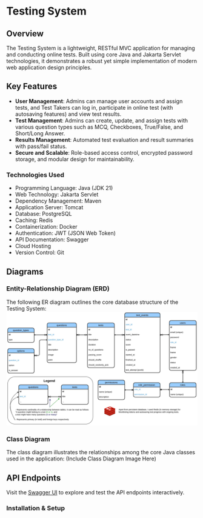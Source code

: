 # Testing System

## Overview

The Testing System is a lightweight, RESTful MVC application for managing and conducting online tests. Built using core Java and Jakarta Servlet technologies, it demonstrates a robust yet simple implementation of modern web application design principles.

## Key Features

- **User Management**: Admins can manage user accounts and assign tests, and Test Takers can log in, participate in online test (with autosaving features) and view test results.
- **Test Management**: Admins can create, update, and assign tests with various question types such as MCQ, Checkboxes, True/False, and Short/Long Answer.
- **Results Management**: Automated test evaluation and result summaries with pass/fail status.
- **Secure and Scalable**: Role-based access control, encrypted password storage, and modular design for maintainability.

### Technologies Used

- Programming Language: Java (JDK 21)
- Web Technology: Jakarta Servlet
- Dependency Management: Maven
- Application Server: Tomcat
- Database: PostgreSQL
- Caching: Redis
- Containerization: Docker
- Authentication: JWT (JSON Web Token)
- API Documentation: Swagger
- Cloud Hosting
- Version Control: Git

## Diagrams

### Entity-Relationship Diagram (ERD)

The following ER diagram outlines the core database structure of the Testing System:
![ER Diagram](ER_Diagram.jpg)

### Class Diagram

The class diagram illustrates the relationships among the core Java classes used in the application:
(Include Class Diagram Image Here)

## API Endpoints

Visit the [Swagger UI](github.com) to explore and test the API endpoints interactively.

### Installation & Setup

